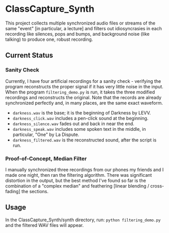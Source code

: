 # ClassCapture_Synth
This project collects multiple synchronized audio files or streams of the same "event" [in particular, a lecture] and filters out idiosyncrasies in each recording like silences, pops and bumps, and background noise (like talking) to produce one, robust recording.

## Current Status

### Sanity Check
Currently, I have four artificial recordings for a sanity check - verifying the program reconstructs the proper signal if it has very little noise in the input. When the program `filtering_demo.py` is run, it takes the three modified recordings and reconstructs the original. Note that the records are already synchronized perfectly and, in many places, are the same exact waveform.
 * `darkness.wav` is the base; it is the beginning of Darkness by LEVV.
 * `darkness_click.wav` includes a pen-click sound at the beginning.
 * `darkness_silence.wav` fades out and back in near the end.
 * `darkness_speak.wav` includes some spoken text in the middle, in particular, "One" by La Dispute.
 * `darkness_filtered.wav` is the reconstructed sound, after the script is run.

### Proof-of-Concept, Median Filter
I manually synchronized three recordings from our phones my friends and I made one night, then ran the filtering algorithm. There was significant distortion in the output, but the best method I've found so far is the combination of a "complex median" and feathering [linear blending / cross-fading] the sections.

## Usage
In the ClassCapture_Synth/synth directory, run:
`python filtering_demo.py`
and the filtered WAV files will appear.
